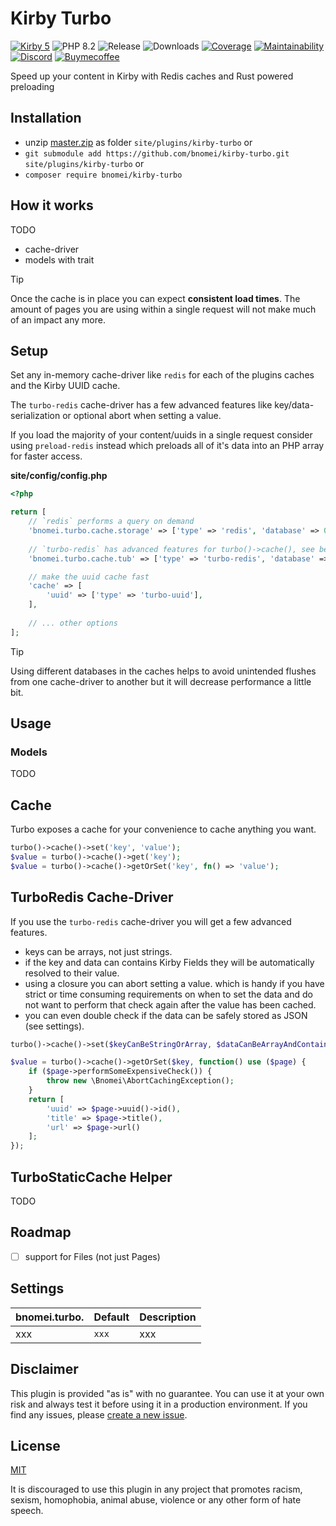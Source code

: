 # Kirby Turbo 

[![Kirby 5](https://flat.badgen.net/badge/Kirby/5?color=ECC748)](https://getkirby.com)
![PHP 8.2](https://flat.badgen.net/badge/PHP/8.2?color=4E5B93&icon=php&label)
![Release](https://flat.badgen.net/packagist/v/bnomei/kirby-turbo?color=ae81ff&icon=github&label)
![Downloads](https://flat.badgen.net/packagist/dt/bnomei/kirby-turbo?color=272822&icon=github&label)
[![Coverage](https://flat.badgen.net/codeclimate/coverage/bnomei/kirby-turbo?icon=codeclimate&label)](https://codeclimate.com/github/bnomei/kirby-turbo)
[![Maintainability](https://flat.badgen.net/codeclimate/maintainability/bnomei/kirby-turbo?icon=codeclimate&label)](https://codeclimate.com/github/bnomei/kirby-turbo/issues)
[![Discord](https://flat.badgen.net/badge/discord/bnomei?color=7289da&icon=discord&label)](https://discordapp.com/users/bnomei)
[![Buymecoffee](https://flat.badgen.net/badge/icon/donate?icon=buymeacoffee&color=FF813F&label)](https://www.buymeacoffee.com/bnomei)

Speed up your content in Kirby with Redis caches and Rust powered preloading

## Installation

- unzip [master.zip](https://github.com/bnomei/kirby-turbo/archive/master.zip) as folder `site/plugins/kirby-turbo` or
- `git submodule add https://github.com/bnomei/kirby-turbo.git site/plugins/kirby-turbo` or
- `composer require bnomei/kirby-turbo`

## How it works

TODO

- cache-driver
- models with trait

> [!TIP]
> Once the cache is in place you can expect **consistent load times**. The amount of pages you are using within a single request will not make much of an impact any more.

## Setup

Set any in-memory cache-driver like `redis` for each of the plugins caches and the Kirby UUID cache. 

The `turbo-redis` cache-driver has a few advanced features like key/data-serialization or optional abort when setting a value.

If you load the majority of your content/uuids in a single request consider using `preload-redis` instead which preloads all of it's data into an PHP array for faster access. 

**site/config/config.php**
```php
<?php

return [
    // `redis` performs a query on demand
    'bnomei.turbo.cache.storage' => ['type' => 'redis', 'database' => 0],
    
    // `turbo-redis` has advanced features for turbo()->cache(), see below
    'bnomei.turbo.cache.tub' => ['type' => 'turbo-redis', 'database' => 0],

    // make the uuid cache fast
    'cache' => [
        'uuid' => ['type' => 'turbo-uuid'],
    ],
    
    // ... other options
];
```

> [!TIP]
> Using different databases in the caches helps to avoid unintended flushes from one cache-driver to another but it will decrease performance a little bit.

## Usage

### Models

TODO

## Cache

Turbo exposes a cache for your convenience to cache anything you want.

```php
turbo()->cache()->set('key', 'value');
$value = turbo()->cache()->get('key');
$value = turbo()->cache()->getOrSet('key', fn() => 'value');
```

## TurboRedis Cache-Driver

If you use the `turbo-redis` cache-driver you will get a few advanced features.

- keys can be arrays, not just strings.
- if the key and data can contains Kirby Fields they will be automatically resolved to their value.
- using a closure you can abort setting a value. which is handy if you have strict or time consuming requirements on when to set the data and do not want to perform that check again after the value has been cached.
- you can even double check if the data can be safely stored as JSON (see settings).

```php
turbo()->cache()->set($keyCanBeStringOrArray, $dataCanBeArrayAndContainingKirbyFields);

$value = turbo()->cache()->getOrSet($key, function() use ($page) {
    if ($page->performSomeExpensiveCheck()) {
        throw new \Bnomei\AbortCachingException();
    }
    return [
        'uuid' => $page->uuid()->id(), 
        'title' => $page->title(), 
        'url' => $page->url()
    ];
});
```

## TurboStaticCache Helper

TODO

## Roadmap

- [ ] support for Files (not just Pages)

## Settings

| bnomei.turbo. | Default | Description |
|---------------|---------|-------------|
| xxx           | `xxx`   | xxx         |


## Disclaimer

This plugin is provided "as is" with no guarantee. You can use it at your own risk and always test it before using it in a production environment. If you find any issues, please [create a new issue](https://github.com/bnomei/kirby-turbo/issues/new).

## License

[MIT](https://opensource.org/licenses/MIT)

It is discouraged to use this plugin in any project that promotes racism, sexism, homophobia, animal abuse, violence or any other form of hate speech.
